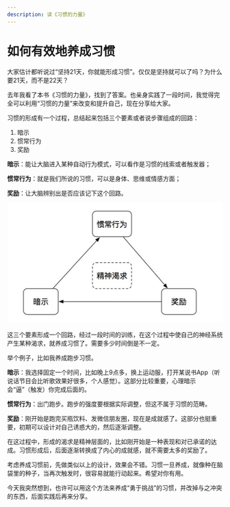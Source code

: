 ```yaml
---
description: 读《习惯的力量》
---
```


# 如何有效地养成习惯

大家估计都听说过“坚持21天，你就能形成习惯”。仅仅是坚持就可以了吗？为什么要21天，而不是22天？

​去年我看了本书《习惯的力量》，找到了答案。也亲身实践了一段时间，我觉得完全可以利用“习惯的力量”来改变和提升自己，现在分享给大家。

习惯的形成有一个过程，总结起来包括三个要素或者说步骤组成的回路：

1. 暗示
2. 惯常行为
3. 奖励

**暗示**：能让大脑进入某种自动行为模式，可以看作是习惯的线索或者触发器；

**惯常行为**：就是我们所说的习惯，可以是身体、思维或情感方面；

**奖励**：让大脑辨别出是否应该记下这个回路。

![&#x56FE;1 &#x4E60;&#x60EF;&#x56DE;&#x8DEF;](../../.gitbook/assets/20170322%20%281%29.png)

这三个要素形成一个回路，经过一段时间的训练，在这个过程中使自己的神经系统产生某种渴求，就养成习惯了。需要多少时间倒是不一定。

举个例子，比如我养成跑步习惯。

**暗示**：我选择固定一个时间，比如晚上9点多，换上运动服，打开某说书App（听说话节目会比听歌效果好很多，个人感觉）。这部分比较重要，心理暗示会“逼”（触发）你完成后面的。

**惯常行为**：出门跑步。跑步的强度要根据实际调整，但这不属于习惯的范畴。

**奖励**：刚开始是跑完买瓶饮料、发微信朋友圈，现在是成就感了。这部分也挺重要，初期可以设计对自己诱惑大的，然后逐渐调整。

在这过程中，形成的渴求是精神层面的，比如刚开始是一种表现和对已承诺的达成。习惯形成后，后面逐渐转换成了内心的成就感，就不需要太多的奖励了。

考虑养成习惯前，先做类似以上的设计，效果会不错。习惯一旦养成，就像种在脑袋里的种子，当再次触发时，很容易就能行动起来。希望对你有用。

今天我突然想到，也许可以用这个方法来养成“勇于挑战”的习惯，并改掉与之冲突的东西，后面实践后再来分享。


